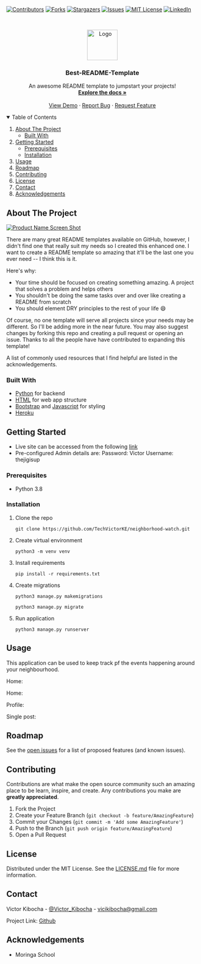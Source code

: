 [![Contributors][contributors-shield]][contributors-url]
[![Forks][forks-shield]][forks-url]
[![Stargazers][stars-shield]][stars-url]
[![Issues][issues-shield]][issues-url]
[![MIT License][license-shield]][license-url]
[![LinkedIn][linkedin-shield]][linkedin-url]



<!-- PROJECT LOGO -->
<br />
<p align="center">
  <a href="https://github.com/othneildrew/Best-README-Template">
    <img src="images/logo.png" alt="Logo" width="80" height="80">
  </a>

  <h3 align="center">Best-README-Template</h3>

  <p align="center">
    An awesome README template to jumpstart your projects!
    <br />
    <a href="https://github.com/TechVictorKE/neighborhood-watch"><strong>Explore the docs »</strong></a>
    <br />
    <br />
    <a href="https://github.com/TechVictorKE/neighborhood-watch">View Demo</a>
    ·
    <a href="https://github.com/TechVictorKE/neighborhood-watch/issues">Report Bug</a>
    ·
    <a href="https://github.com/TechVictorKE/neighborhood-watch/issues">Request Feature</a>
  </p>
</p>



<!-- TABLE OF CONTENTS -->
<details open="open">
  <summary>Table of Contents</summary>
  <ol>
    <li>
      <a href="#about-the-project">About The Project</a>
      <ul>
        <li><a href="#built-with">Built With</a></li>
      </ul>
    </li>
    <li>
      <a href="#getting-started">Getting Started</a>
      <ul>
        <li><a href="#prerequisites">Prerequisites</a></li>
        <li><a href="#installation">Installation</a></li>
      </ul>
    </li>
    <li><a href="#usage">Usage</a></li>
    <li><a href="#roadmap">Roadmap</a></li>
    <li><a href="#contributing">Contributing</a></li>
    <li><a href="#license">License</a></li>
    <li><a href="#contact">Contact</a></li>
    <li><a href="#acknowledgements">Acknowledgements</a></li>
  </ol>
</details>



<!-- ABOUT THE PROJECT -->
## About The Project

[![Product Name Screen Shot][product-screenshot]](https://example.com)

There are many great README templates available on GitHub, however, I didn't find one that really suit my needs so I created this enhanced one. I want to create a README template so amazing that it'll be the last one you ever need -- I think this is it.

Here's why:
* Your time should be focused on creating something amazing. A project that solves a problem and helps others
* You shouldn't be doing the same tasks over and over like creating a README from scratch
* You should element DRY principles to the rest of your life :smile:

Of course, no one template will serve all projects since your needs may be different. So I'll be adding more in the near future. You may also suggest changes by forking this repo and creating a pull request or opening an issue. Thanks to all the people have have contributed to expanding this template!

A list of commonly used resources that I find helpful are listed in the acknowledgements.

### Built With

* [Python](https://www.python.org/) for backend
* [HTML](https://html.com/) for web app structure
* [Bootstrap](https://getbootstrap.com/) and [Javascript](https://www.javascript.com/) for styling
* [Heroku](https://heroku.com)



<!-- GETTING STARTED -->
## Getting Started

* Live site can be accessed from the following [link]()
* Pre-configured Admin details are:
Password: Victor
Username: thejigisup

### Prerequisites

* Python 3.8

### Installation

1. Clone the repo
   ```
   git clone https://github.com/TechVictorKE/neighborhood-watch.git
   ```
2. Create virtual environment
   ```
   python3 -m venv venv
   ```
3. Install requirements
   ```
   pip install -r requirements.txt
   ```
4. Create migrations
   ```
   python3 manage.py makemigrations
   ```
   ```
   python3 manage.py migrate
   ```
5. Run application
   ```
   python3 manage.py runserver
   ```



<!-- USAGE EXAMPLES -->
## Usage

This application can be used to keep track pf the events happening around your neighbourhood.

Home:
<img src="">

Home:
<img src="">

Profile:
<img src="">

Single post:
<img src="">



<!-- ROADMAP -->
## Roadmap

See the [open issues](https://github.com/TechVictorKE/neighborhood-watch/issues) for a list of proposed features (and known issues).



<!-- CONTRIBUTING -->
## Contributing

Contributions are what make the open source community such an amazing place to be learn, inspire, and create. Any contributions you make are **greatly appreciated**.

1. Fork the Project
2. Create your Feature Branch (`git checkout -b feature/AmazingFeature`)
3. Commit your Changes (`git commit -m 'Add some AmazingFeature'`)
4. Push to the Branch (`git push origin feature/AmazingFeature`)
5. Open a Pull Request



<!-- LICENSE -->
## License

Distributed under the MIT License. See the [LICENSE.md](LICENSE.md) file for more information.



<!-- CONTACT -->
## Contact

Victor Kibocha - [@Victor_Kibocha](https://twitter.com/Victor_Kibocha) - vicikibocha@gmail.com

Project Link: [Github](https://github.com/TechVictorKE/)



<!-- ACKNOWLEDGEMENTS -->
## Acknowledgements
* Moringa School





<!-- MARKDOWN LINKS & IMAGES -->
<!-- https://www.markdownguide.org/basic-syntax/#reference-style-links -->
[contributors-shield]: https://img.shields.io/github/contributors/TechVictorKE/neighborhood-watch.svg?style=for-the-badge
[contributors-url]: https://github.com/TechVictorKE/neighborhood-watch/graphs/contributors
[forks-shield]: https://img.shields.io/github/forks/TechVictorKE/neighborhood-watch.svg?style=for-the-badge
[forks-url]: https://github.com/TechVictorKE/neighborhood-watch/network/members
[stars-shield]: https://img.shields.io/github/stars/TechVictorKE/neighborhood-watch.svg?style=for-the-badge
[stars-url]: https://github.com/TechVictorKE/neighborhood-watch/stargazers
[issues-shield]: https://img.shields.io/github/issues/TechVictorKE/neighborhood-watch.svg?style=for-the-badge
[issues-url]: https://github.com/TechVictorKE/neighborhood-watch/issues
[license-shield]: https://img.shields.io/github/license/TechVictorKE/neighborhood-watch.svg?style=for-the-badge
[license-url]: https://github.com/TechVictorKE/neighborhood-watch/blob/master/LICENSE.txt
[linkedin-shield]: https://img.shields.io/badge/-LinkedIn-black.svg?style=for-the-badge&logo=linkedin&colorB=555
[linkedin-url]: https://www.linkedin.com/in/victor-kibocha-b106b21bb/
[product-screenshot]: images/screenshot.png
